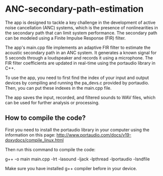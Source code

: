 # ANC-secondary-path-estimation

The app is designed to tackle a key challenge in the development of active noise cancellation (ANC) systems, which is the presence of nonlinearities in the secondary path that can limit system performance. The secondary path can be modeled using a Finite Impulse Response (FIR) filter.

The app's main.cpp file implements an adaptive FIR filter to estimate the acoustic secondary path in an ANC system. It generates a known signal for 5 seconds through a loudspeaker and records it using a microphone. The FIR filter coefficients are updated in real-time using the portaudio library in C++.

To use the app, you need to first find the index of your input and output devices by compiling and running the pa_devs.c provided by portaudio. Then, you can put these indexes in the main.cpp file.

The app saves the input, recorded, and filtered sounds to WAV files, which can be used for further analysis or processing. 

## How to compile the code?

First you need to install the portaudio library in your computer using the information on this page: http://www.portaudio.com/docs/v19-doxydocs/compile_linux.html

Then run this command to compile the code:

g++ -o main main.cpp -lrt -lasound -ljack -lpthread -lportaudio -lsndfile

Make sure you have installed g++ compiler before in your device.
